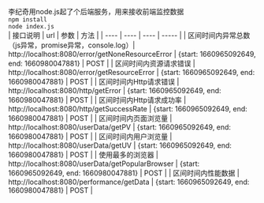 李纪奇用node.js起了个后端服务，用来接收前端监控数据  
`npm install`  
`node index.js`  
| 接口说明 | url | 参数 | 方法 |
| ---- | ---- | ---- | ----- |
| 区间时间内异常总数（js异常，promise异常，console.log）| http://localhost:8080/error/getNoneResourceError | {start: 1660965092649, end: 1660980047881} | POST |
| 区间时间内资源请求错误 | http://localhost:8080/error/getResourceError | {start: 1660965092649, end: 1660980047881} | POST |
| 区间时间内Http请求错误 | http://localhost:8080/http/getError | {start: 1660965092649, end: 1660980047881} | POST |
| 区间时间内Http请求成功率 | http://localhost:8080/http/getSuccessRate | {start: 1660965092649, end: 1660980047881} | POST |
| 区间时间内页面浏览量 | http://localhost:8080/userData/getPV | {start: 1660965092649, end: 1660980047881} | POST |
| 区间时间内用户浏览量 | http://localhost:8080/userData/getUV | {start: 1660965092649, end: 1660980047881} | POST |
| 使用最多的浏览器 | http://localhost:8080/userData/getPopularBrowser | {start: 1660965092649, end: 1660980047881} | POST |
| 区间时间内性能数据 | http://localhost:8080/performance/getData | {start: 1660965092649, end: 1660980047881} | POST |
